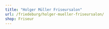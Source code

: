 ```yaml
---
title: "Holger Müller Friseursalon"
url: /friedeburg/holger-mueller-friseursalon/
shop: Friseur
---
```

